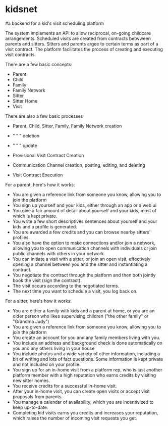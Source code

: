 # kidsnet
#a backend for a kid's visit scheduling platform

The system implements an API to allow reciprocal, on-going childcare arrangements.
Scheduled visits are created from contracts betwween parents and sitters.
Sitters and parents argee to certain terms as part of a visit contract.
The platform facilitates the process of creating and executing visit contracts.

 There are a few basic concepts:
 * Parent
 * Child
 * Family
 * Family Network
 * Sitter
 * Sitter Home
 * Visit
 
 There are also a few basic processes
 * Parent, Child, Sitter, Family, Family Network creation
 * " " " deletion
 * " " " update

 * Provisional Visit Contract Creation 
 * Communication Channel creation, posting, editing, and deleting
 * Visit Contract Execution

 For a parent, here's how it works:
 * You are given a reference link from someone you know, allowing you to join the platform
 * You sign up yourself and your kids, either through an app or a web ui
 * You give a fair amount of detail about yourself and your kids, most of which is kept private.
 * You write a few short descriptives sentences about yourself and your kids and a profile is generated.
 * You are awarded a few credits and you can browse nearby sitters' profiles.
 * You also have the option to make connections and/or join a network, allowing you to open communication channels with individuals or join public channels with others in your network.
 * You can initiate a visit with a sitter, or join an open visit, effectively opening a channel between you and the sitter and instantiating a contract.
 * You negotiate the contract through the platform and then both jointly book the visit (sign the contract).
 * The visit occurs according to the negotiated terms.
 * The next time you want to schedule a visit, you log back on.

 For a sitter, here's how it works:
 * You are either a family with kids and a parent at home, or you are an older person who likes supervising children ("the other family" or "Grandma Judy")
 * You are given a reference link from someone you know, allowing you to join the platform
 * You create an account for you and any family members living with you.
 * You include an address and background check is done automatically on you and any others living in your house
 * You include photos and a wide variety of other information, including a bit of writing and lots of fact questions. Some information is kept private and not included on your profile.
 * You sign up for an in-home visit from a platform rep, who is just another platform member with a high reputation who earns credits by visiting new sitter homes.
 * You receive credits for a successful in-home visit.
 * After your in-home visit, you can create open visits or accept visit proposals from parents.
 * You manage a calendar of availability, which you are incentivized to keep up-to-date.
 * Completing kid visits earns you credits and increases your reputation, which raises the number of incoming visit requests you get.



